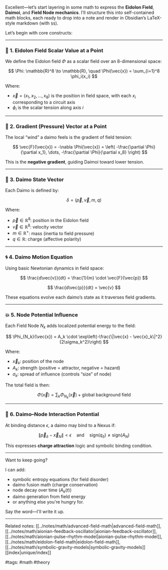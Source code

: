 Excellent—let’s start layering in some math to express the **Eidolon Field**, **Daimoi**, and **Field Node mechanics**. I’ll structure this into self-contained math blocks, each ready to drop into a note and render in Obsidian’s LaTeX-style markdown (with `$$`).

Let’s begin with core constructs:

---

### 🧮 **1. Eidolon Field Scalar Value at a Point**

We define the Eidolon field $\Phi$ as a scalar field over an 8-dimensional space:

$$
\Phi: \mathbb{R}^8 \to \mathbb{R}, \quad \Phi(\vec{x}) = \sum_{i=1}^8 \phi_i(x_i)
$$

Where:

* $\vec{x} = (x_1, x_2, \dots, x_8)$ is the position in field space, with each $x_i$ corresponding to a circuit axis
* $\phi_i$ is the scalar tension along axis $i$

---

### 🧲 **2. Gradient (Pressure) Vector at a Point**

The local “wind” a daimo feels is the gradient of field tension:

$$
\vec{F}(\vec{x}) = -\nabla \Phi(\vec{x}) = \left( -\frac{\partial \Phi}{\partial x_1}, \dots, -\frac{\partial \Phi}{\partial x_8} \right)
$$

This is the **negative gradient**, guiding Daimoi toward lower tension.

---

### 🧠 **3. Daimo State Vector**

Each Daimo is defined by:

$$
\delta = \left( \vec{p}, \vec{v}, m, q \right)
$$

Where:

* $\vec{p} \in \mathbb{R}^8$: position in the Eidolon field
* $\vec{v} \in \mathbb{R}^8$: velocity vector
* $m \in \mathbb{R}^+$: mass (inertia to field pressure)
* $q \in \mathbb{R}$: charge (affective polarity)

---

### 🌀 **4. Daimo Motion Equation**

Using basic Newtonian dynamics in field space:

$$
\frac{d\vec{v}}{dt} = \frac{1}{m} \cdot \vec{F}(\vec{p})
$$

$$
\frac{d\vec{p}}{dt} = \vec{v}
$$

These equations evolve each daimo’s state as it traverses field gradients.

---

### 💥 **5. Node Potential Influence**

Each Field Node $N_k$ adds localized potential energy to the field:

$$
\Phi_{N_k}(\vec{x}) = A_k \cdot \exp\left(-\frac{\|\vec{x} - \vec{x}_k\|^2}{2\sigma_k^2}\right)
$$

Where:

* $\vec{x}_k$: position of the node
* $A_k$: strength (positive = attractor, negative = hazard)
* $\sigma_k$: spread of influence (controls “size” of node)

The total field is then:

$$
\Phi(\vec{x}) = \sum_k \Phi_{N_k}(\vec{x}) + \text{global background field}
$$

---

### 🔄 **6. Daimo–Node Interaction Potential**

At binding distance $\epsilon$, a daimo may bind to a Nexus if:

$$
\|\vec{p}_\delta - \vec{x}_N\| < \epsilon \quad \text{and} \quad \text{sign}(q_\delta) \neq \text{sign}(A_N)
$$

This expresses **charge attraction** logic and symbolic binding condition.

---

Want to keep going?

I can add:

* symbolic entropy equations (for field disorder)
* daimo fusion math (charge conservation)
* node decay over time ($A_k(t)$)
* daimo generation from field energy
* or anything else you're hungry for.

Say the word—I'll write it up.

---

Related notes: [[../notes/math/advanced-field-math|advanced-field-math]], [[../notes/math/aionian-feedback-oscillator|aionian-feedback-oscillator]], [[../notes/math/aionian-pulse-rhythm-model|aionian-pulse-rhythm-model]], [[../notes/math/eidolon-field-math|eidolon-field-math]], [[../notes/math/symbolic-gravity-models|symbolic-gravity-models]] [[index|unique/index]]

#tags: #math #theory
